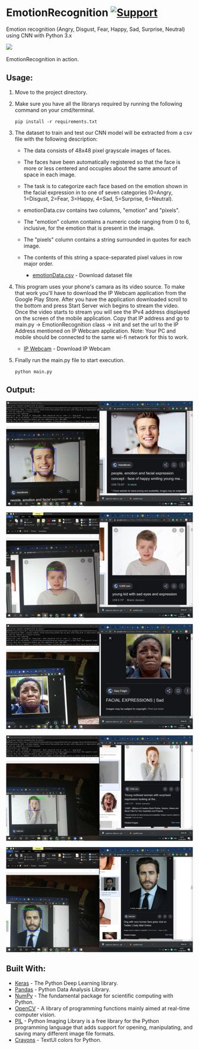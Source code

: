 # EmotionRecognition [![Support](https://www.buymeacoffee.com/assets/img/custom_images/yellow_img.png)](https://www.buymeacoffee.com/arpith)

Emotion recognition (Angry, Disgust, Fear, Happy, Sad, Surprise, Neutral) using CNN with Python 3.x

![](https://github.com/Arpith-kumar/EmotionRecognition/blob/master/Image/ezgif.com-video-to-gif.gif)

EmotionRecognition in action.


## Usage:

  1. Move to the project directory.
  
  2. Make sure you have all the librarys required by running the following command on your cmd/terminal.
     
     ```
     pip install -r requirements.txt
     ```
  
  3. The dataset to train and test our CNN model will be extracted from a csv file with the following description:
        * The data consists of 48x48 pixel grayscale images of faces. 
        * The faces have been automatically registered so that the face is more or less centered and occupies about the same amount of space in each image. 
        * The task is to categorize each face based on the emotion shown in the facial expression in to one of seven categories (0=Angry, 1=Disgust, 2=Fear, 3=Happy, 4=Sad, 5=Surprise, 6=Neutral).
        * emotionData.csv contains two columns, "emotion" and "pixels". 
        * The "emotion" column contains a numeric code ranging from 0 to 6, inclusive, for the emotion that is present in the image. 
        * The "pixels" column contains a string surrounded in quotes for each image. 
        * The contents of this string a space-separated pixel values in row major order.
        
          * [emotionData.csv](https://drive.google.com/file/d/1dZESuROeSwyAUB31Ckbbmc3KM_mnkOER/view?usp=sharing) - Download dataset file
  
  4. This program uses your phone's camara as its video source. To make that work you'll have to download the IP Webcam application from the Google Play Store. 
     After you have the application downloaded scroll to the bottom and press Start Server wich begins to stream the video. 
     Once the video starts to stream you will see the IPv4 address displayed on the screen of the mobile application.
     Copy that IP address and go to main.py -> EmotionRecognition class -> init and set the url to the IP Address mentioned on IP Webcam application. 
     Note: Your PC and mobile should be connected to the same wi-fi network for this to work.
     
      * [IP Webcam](https://play.google.com/store/apps/details?id=com.pas.webcam&hl=en_IN) - Download IP Webcam
  
  5. Finally run the main.py file to start execution.
      
      ```
      python main.py
      ```
## Output:

![alt text](https://github.com/Arpith-kumar/EmotionRecognition/blob/master/Image/1.png)

![alt text](https://github.com/Arpith-kumar/EmotionRecognition/blob/master/Image/2.png)

![alt text](https://github.com/Arpith-kumar/EmotionRecognition/blob/master/Image/3.png)

![alt text](https://github.com/Arpith-kumar/EmotionRecognition/blob/master/Image/4.png)

![alt text](https://github.com/Arpith-kumar/EmotionRecognition/blob/master/Image/5.png)

## Built With:

* [Keras](https://keras.io/) - The Python Deep Learning library.
* [Pandas](https://pandas.pydata.org/) - Python Data Analysis Library.
* [NumPy](https://www.numpy.org/) - The fundamental package for scientific computing with Python.
* [OpenCV](https://opencv.org/) - A library of programming functions mainly aimed at real-time computer vision.
* [PIL](https://pillow.readthedocs.io/en/stable/) - Python Imaging Library is a free library for the Python programming language that adds support for opening, manipulating, and saving many different image file formats.
* [Crayons](https://pypi.org/project/crayons/) - TextUI colors for Python.